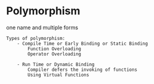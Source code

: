# Polymorphism

one name and multiple forms

    Types of polymorphism:
        - Compile Time or Early Binding or Static Binding
            Function Overloading
            Operator Overloading

        - Run Time or Dynamic Binding
            Compiler defers the invoking of functions
            Using Virtual Functions